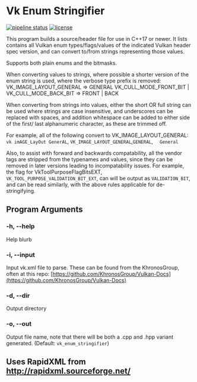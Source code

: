 # Vk Enum Stringifier

[![pipeline status](https://git.stabletec.com/utilities/vk-enum-stringifier/badges/master/pipeline.svg)](https://git.stabletec.com/utilities/vk-enum-stringifier/commits/master)
[![license](https://img.shields.io/badge/license-Apache%202.0-blue.svg)](https://git.stabletec.com/utilities/vk-enum-stringifier/blob/master/LICENSE)

This program builds a source/header file for use in C++17 or newer. It lists
contains all Vulkan enum types/flags/values of the indicated Vulkan header spec
version, and can convert to/from strings representing those values. 

Supports both plain enums and the bitmasks.

When converting values to strings, where possible a shorter version of the
enum string is used, where the verbose type prefix is removed:
    VK_IMAGE_LAYOUT_GENERAL => GENERAL
    VK_CULL_MODE_FRONT_BIT | VK_CULL_MODE_BACK_BIT => FRONT | BACK

When converting from strings into values, either the short OR full string can
be used where strings are case insensitive, and underscores can be replaced
with spaces, and addition whitespace can be added to either side of the first/
last alphanumeric character, as these are trimmed off.

For example, all of the following convert to VK_IMAGE_LAYOUT_GENERAL:
`vk imAGE_LayOut GenerAL`, `VK_IMAGE_LAYOUT_GENERAL`,`GENERAL`, `   General `

Also, to assist with forward and backwards compatability, all the vendor tags are stripped from the typenames and values, since they can be removed in later versions leading to incompatability issues. For example, the flag
for VkToolPurposeFlagBitsEXT, `VK_TOOL_PURPOSE_VALIDATION_BIT_EXT`, can will
be output as `VALIDATION_BIT`, and can be read similarly, with the above
rules applicable for de-stringifying.

## Program Arguments
### -h, --help
Help blurb
### -i, --input <file>
Input vk.xml file to parse. These can be found from the KhronosGroup, often at this repo: [https://github.com/KhronosGroup/Vulkan-Docs](https://github.com/KhronosGroup/Vulkan-Docs)
### -d, --dir <dir>
Output directory
### -o, --out <name>
Output file name, note that there will be both a .cpp and .hpp variant generated. (Default: `vk_enum_stringifier`)


## Uses RapidXML from http://rapidxml.sourceforge.net/